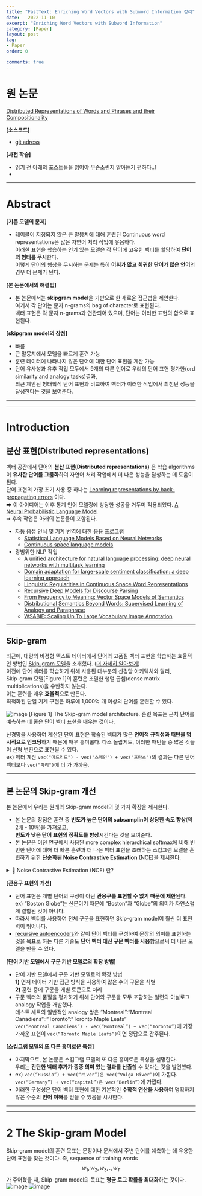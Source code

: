 ```yaml
---
title: "FastText: Enriching Word Vectors with Subword Information 정리"
date:   2022-11-10
excerpt: "Enriching Word Vectors with Subword Information"
category: [Paper]
layout: post
tag:
- Paper
order: 0

comments: true
---
```



   

# 원 논문
[Distributed Representations of Words and Phrases and their Compositionality](https://proceedings.neurips.cc/paper/2013/file/9aa42b31882ec039965f3c4923ce901b-Paper.pdf)    

**[소스코드]**     
* [git adress]()


**[사전 학습]**
* 읽기 전 아래의 포스트들을 읽어야 무슨소린지 알아듣기 편하다..!   
* 

---

# **Abstract**
**[기존 모델의 문제]**      
* 레이블이 지정되지 않은 큰 말뭉치에 대해 훈련된 Continuous word representations은 많은 자연어 처리 작업에 유용하다.    
이러한 표현을 학습하는 인기 있는 모델은 각 단어에 고유한 벡터를 할당하여 **단어의 형태를 무시**한다.    
이렇게 단어의 형상을 무시하는 문제는 특히 **어휘가 많고 희귀한 단어가 많은 언어**의 경우 더 문제가 된다.    

**[본 논문에서의 해결법]**      
* 본 논문에서는 **skipgram model**을 기반으로 한 새로운 접근법을 제안한다.     
여기서 각 단어는 문자 n-grams의 bag of character로 표현된다.     
벡터 표현은 각 문자 n-grams과 연관되어 있으며, 단어는 이러한 표현의 합으로 표현된다.     

**[skipgram model의 장점]**      
* 빠름      
* 큰 말뭉치에서 모델을 빠르게 훈련 가능      
* 훈련 데이터에 나타나지 않은 단어에 대한 단어 표현을 계산 가능      
* 단어 유사성과 유추 작업 모두에서 9개의 다른 언어로 우리의 단어 표현 평가한(ord similarity and analogy tasks)결과,          
최근 제안된 형태학적 단어 표현과 비교하여 벡터가 이러한 작업에서 최첨단 성능을 달성한다는 것을 보여준다.     

---
-----

# **Introduction**

## 분산 표현(Distributed representations)   
벡터 공간에서 단어의 **분산 표현(Distributed representations)** 은 학습 algorithms이 **유사한 단어를 그룹화**하여 자연어 처리 작업에서 더 나은 성능을 달성하는 데 도움이 된다.     
단어 표현의 가장 초기 사용 중 하나는 [Learning representations by back-propagating errors](https://www.nature.com/articles/323533a0) 이다.     
➡ 이 아이디어는 이후 통계 언어 모델링에 상당한 성공을 거두며 적용되었다. [A Neural Probabilistic Language Model](https://www.jmlr.org/papers/volume3/bengio03a/bengio03a.pdf)           
➡ 후속 작업은 아래의 논문들이 포함된다.    
* 자동 음성 인식 및 기계 번역에 대한 응용 프로그램     
    * [Statistical Language Models Based on Neural Networks](https://www.semanticscholar.org/paper/Statistical-Language-Models-Based-on-Neural-U%C4%8Den%C3%AD-Brn%C4%9B/96364af2d208ea75ca3aeb71892d2f7ce7326b55)    
    * [Continuous space language models](https://www.sciencedirect.com/science/article/pii/S0885230806000325)          
* 광범위한 NLP 작업     
    * [A unified architecture for natural language processing: deep neural networks with multitask learning](https://dl.acm.org/doi/10.1145/1390156.1390177)     
    *  [Domain adaptation for large-scale sentiment classification: a deep learning approach](https://dl.acm.org/doi/10.5555/3104482.3104547)      
    *  [Linguistic Regularities in Continuous Space Word Representations](https://www.microsoft.com/en-us/research/wp-content/uploads/2016/02/rvecs.pdf)     
    *  [Recursive Deep Models for Discourse Parsing](https://aclanthology.org/D14-1220.pdf)      
    *  [From Frequency to Meaning: Vector Space Models of Semantics](https://arxiv.org/abs/1003.1141)      
    *  [Distributional Semantics Beyond Words: Supervised Learning of Analogy and Paraphrase](https://aclanthology.org/Q13-1029/)      
    *  [WSABIE: Scaling Up To Large Vocabulary Image Annotation](https://static.googleusercontent.com/media/research.google.com/ko//pubs/archive/37180.pdf)   

---

## Skip-gram


최근에, 대량의 비정형 텍스트 데이터에서 단어의 고품질 벡터 표현을 학습하는 효율적인 방법인 [Skip-gram 모델](https://arxiv.org/abs/1301.3781)을 소개했다. ([더 자세히 알아보기](https://yerimoh.github.io/DL14/))      
이전에 단어 벡터를 학습하기 위해 사용된 대부분의 신경망 아키텍처와 달리,   
Skip-gram 모델[Figure 1]의 훈련은 조밀한 행렬 곱셈(dense matrix multiplications)을 수반하지 않는다.      
이는 훈련을 매우 **효율적**으로 만든다.     
최적화된 단일 기계 구현은 하루에 1,000억 개 이상의 단어를 훈련할 수 있다.      


![image](https://user-images.githubusercontent.com/76824611/202935563-4528c5c7-fcd1-4493-bc60-a5c1a0948d06.png)
[Figure 1] The Skip-gram model architecture. 훈련 목표는 근처 단어를 예측하는 데 좋은 단어 벡터 표현을 배우는 것이다.       


신경망을 사용하여 계산된 단어 표현은 학습된 벡터가 많은 **언어적 규칙성과 패턴을 명시적으로 인코딩**하기 때문에 매우 흥미롭다. 다소 놀랍게도, 이러한 패턴들 중 많은 것들이 선형 변환으로 표현될 수 있다.   
ex) 벡터 계산 ```vec("마드리드") - vec("스페인") + vec("프랑스")```의 결과는 다른 단어 벡터보다 ```vec("파리")```에 더 가 가까움.


---

## 본 논문의 Skip-gram 개선

본 논문에서 우리는 원래의 Skip-gram model의 몇 가지 확장을 제시한다.        
* 본 논문의 장점은 훈련 중 **빈도가 높은 단어의 subsamplin이 상당한 속도 향상**(약 2배 - 10배)을 가져오고,     
**빈도가 낮은 단어 표현의 정확도를 향상**시킨다는 것을 보여준다.             
* 본 논문은 이전 연구에서 사용된 more complex hierarchical softmax에 비해 빈번한 단어에 대해 더 빠른 훈련과 더 나은 벡터 표현을 초래하는 스킵그램 모델을 훈련하기 위한 **단순화된 Noise Contrastive Estimation** (NCE)을 제시한다.

<details>
<summary>📜 Noise Contrastive Estimation (NCE) 란? </summary>
<div markdown="1">
   
CBOW와 Skip-Gram 모델에서 사용하는 비용 계산 알고리즘을 칭한다.      
전체 데이터셋에 대해 softMax 함수를 적용하는 것이 아니라 **샘플링으로 추출한 일부에 대해서만 적용**하는 방법을 말한다.     
k개의 대비되는(contrastive) 단어들을 noise distribution에서 구해서 (몬테카를로) 평균을 구하는 것이 기본 알고리즘이다.     
➡ [Hierarchical SoftMax](https://yerimoh.github.io/DL15/#1%EF%B8%8F%E2%83%A3-embedding-%EA%B3%84%EC%B8%B5-%EB%8F%84%EC%9E%85)와 [Negative Sampling](https://yerimoh.github.io/DL15/#2%EF%B8%8F%E2%83%A3-%EB%84%A4%EA%B1%B0%ED%8B%B0%EB%B8%8C-%EC%83%98%ED%94%8C%EB%A7%81%EC%9D%B4%EB%9E%80-%EC%86%90%EC%8B%A4-%ED%95%A8%EC%88%98-%EB%8F%84%EC%9E%85) 등의 여러 가지 방법이 있다.

일반적으로 단어 갯수가 많을 때 사용하고, NCE를 사용하면 문제를 (실제 분포에서 얻은 샘플)과 (인공적으로 만든 잡음 분포에서 얻은 샘플)을 구별하는 이진 분류 문제로 바꿀 수 있게 된다.

 Negative Sampling에서 사용하는 목적 함수는 결과값이 최대화될 수 있는 형태로 구성한다. 현재(목표, target, positive) 단어에는 높은 확률을 부여하고, 나머지 단어(negative, noise)에는 낮은 확률을 부여해서 가장 큰 값을 만들 수 있는 공식을 사용한다. 

   
</div>
</details>  


**[관용구 표현의 개선]**         
* 단어 표현은 개별 단어의 구성이 아닌 **관용구를 표현할 수 없기 때문에 제한**된다.      
ex) “Boston Globe”는 신문이기 때문에 “Boston”과 “Globe”의 의미가 자연스럽게 결합된 것이 아니다.     
* 따라서 벡터를 사용하여 전체 구문을 표현하면 Skip-gram model이 훨씬 더 표현력이 뛰어나다.       
* [recursive autoencoders](https://aclanthology.org/D14-1220.pdf)와 같이 단어 벡터를 구성하여 문장의 의미를 표현하는 것을 목표로 하는 다른 기술도 **단어 벡터 대신 구문 벡터를 사용**함으로써 더 나은 모델을 만들 수 있다.      


**[단어 기반 모델에서 구문 기반 모델로의 확장 방법]**      
* 단어 기반 모델에서 구문 기반 모델로의 확장 방법        
  **1)** 먼저 데이터 기반 접근 방식을 사용하여 많은 수의 구문을 식별    
  **2)** 훈련 중에 구문을 개별 토큰으로 처리    
* 구문 벡터의 품질을 평가하기 위해 단어와 구문을 모두 포함하는 일련의 아날로그 analogy 작업을 개발했다.    
  테스트 세트의 일반적인 analogy 쌍은 “Montreal”:“Montreal Canadiens”::“Toronto”:“Toronto Maple Leafs”  
  ```vec(“Montreal Canadiens”) - vec(“Montreal”) + vec(“Toronto”)```에 가장 가까운 표현이 ```vec(“Toronto Maple Leafs”)```이면 정답으로 간주된다.        




**[스킵그램 모델의 또 다른 흥미로운 특성]**       
* 마지막으로, 본 논문은 스킵그램 모델의 또 다른 흥미로운 특성을 설명한다.    
우리는 **간단한 벡터 추가가 종종 의미 있는 결과를 산출**할 수 있다는 것을 발견했다.    
* ex) ```vec(“Russia”) + vec(“river”)은 vec(“Volga River”)```에 가깝다.           
     ```vec(“Germany”) + vec(“capital”)은 vec(“Berlin”)```에 가깝다.       
* 이러한 구성성은 단어 벡터 표현에 대한 기본적인 **수학적 연산을 사용**하여 명확하지 않은 수준의 **언어 이해**를 얻을 수 있음을 시사한다.


----
----

# **2 The Skip-gram Model**
Skip-gram model의 훈련 목표는 문장이나 문서에서 주변 단어를 예측하는 데 유용한 단어 표현을 찾는 것이다. 즉, sequence of training words $$w_1, w_2, w_3, ., w_T$$가 주어졌을 때, Skip-gram model의 목표는 **평균 로그 확률을 최대화**하는 것이다.
![image](https://user-images.githubusercontent.com/76824611/202949963-20a1a545-0f46-4bd9-80d5-72f4c071088d.png)
![image](https://user-images.githubusercontent.com/76824611/202949984-487e81dd-7fcd-4290-a3ed-82a47741ac16.png)


